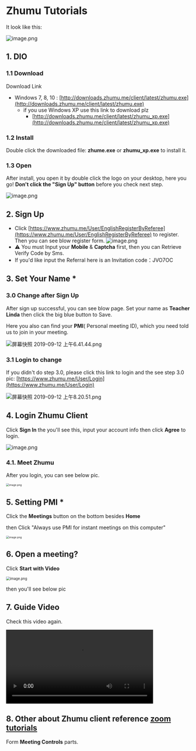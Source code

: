 # Zhumu Tutorials

It look like this:

![image.png](https://i.loli.net/2019/09/11/GTpyJcnOi5H6s21.png)

## 1. DIO

### 1.1 Download

Download Link

- Windows 7, 8, 10 :  [http://downloads.zhumu.me/client/latest/zhumu.exe](http://downloads.zhumu.me/client/latest/zhumu.exe)
  - if you use Windows XP use this link to download plz
    -  [http://downloads.zhumu.me/client/latest/zhumu_xp.exe](http://downloads.zhumu.me/client/latest/zhumu_xp.exe)

### 1.2 Install

Double click the downloaded file: **zhume.exe** or **zhumu_xp.exe** to install it.

### 1.3 Open

After install, you open it by double click the logo on your desktop, here you go! 
**Don't click the "Sign Up" button** before you check next step.

![image.png](https://i.loli.net/2019/09/11/seUN5h9mcgHjDY6.png)

## 2. Sign Up


- Click [https://www.zhumu.me/User/EnglishRegisterByReferee](https://www.zhumu.me/User/EnglishRegisterByReferee) to register.  
  Then you can see blow register form.
  ![image.png](https://i.loli.net/2019/09/11/OShzl6bnxcM3wLU.png)
- ⚠️ You must Input your **Mobile** & **Captcha** first, then you can Retrieve Verify Code by Sms.
- If you'd like input the Referral here is an Invitation code：JVO7OC

## 3. Set Your Name *

### 3.0 Change after Sign Up

After sign up successful, you can see blow page. Set your name as **Teacher Linda** then click the big blue button to Save.

Here you also can find your **PMI**( Personal meeting ID), which you need told us to join in your meeting.

![屏幕快照 2019-09-12 上午6.41.44.png](https://i.loli.net/2019/09/12/j2ki8XKlSWd5nIN.png)



### 3.1 Login to change

If you didn't do step 3.0, please click this link to  login and the see step 3.0 pic: [https://www.zhumu.me/User/Login](https://www.zhumu.me/User/Login)

![屏幕快照 2019-09-12 上午8.20.51.png](https://i.loli.net/2019/09/12/4MO9cZt3EYxXDNR.png)





## 4. Login Zhumu Client

Click **Sign In** the you'll see this, input your account info then click **Agree** to login.

![image.png](https://i.loli.net/2019/09/11/kXMtwG4SIyQpAZx.png)

### 4.1. Meet Zhumu

After you login, you can see below pic.

<img src="https://i.loli.net/2019/09/11/BXrOo26DG9Mx7YI.png" alt="image.png" style="zoom:50%;" />



## 5. Setting PMI *

Click the **Meetings** button on the bottom besides **Home**

then Click "Always use PMI for instant meetings on this computer"

<img src="https://i.loli.net/2019/09/11/3Fmp6SRhDiLzZsG.png" alt="image.png" style="zoom:50%;" />


## 6. Open a meeting?

Click **Start with Video**

<img src="https://i.loli.net/2019/09/11/yGPUCQHkOFT1sRL.png" alt="image.png" style="zoom:67%;" />

then you'll see below pic



## 7. Guide Video

Check this video again.

<video controls="controls"  width="80%" ><source src="https://cdn.wechat.edu.pl/mp4/tmp/zhumu-teacher.mp4" type="video/mp4"></video>

## 8. Other about Zhumu client reference [zoom tutorials](zoom.html)

Form **Meeting Controls** parts.